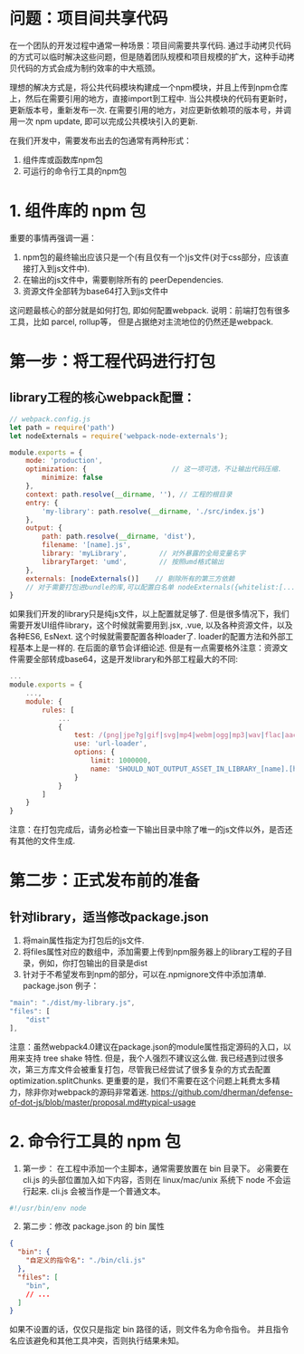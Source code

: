 # 问题：项目间共享代码
在一个团队的开发过程中通常一种场景：项目间需要共享代码. 
通过手动拷贝代码的方式可以临时解决这些问题，但是随着团队规模和项目规模的扩大，这种手动拷贝代码的方式会成为制约效率的中大瓶颈。

理想的解决方式是，将公共代码模块构建成一个npm模块，并且上传到npm仓库上，然后在需要引用的地方，直接import到工程中. 
当公共模块的代码有更新时，更新版本号，重新发布一次.
在需要引用的地方，对应更新依赖项的版本号，并调用一次 npm update, 即可以完成公共模块引入的更新.

在我们开发中，需要发布出去的包通常有两种形式：
1. 组件库或函数库npm包  
2. 可运行的命令行工具的npm包  


# 1. 组件库的 npm 包
重要的事情再强调一遍：
1. npm包的最终输出应该只是一个(有且仅有一个)js文件(对于css部分，应该直接打入到js文件中).
2. 在输出的js文件中，需要剔除所有的 peerDependencies.
3. 资源文件全部转为base64打入到js文件中

这问题最核心的部分就是如何打包, 即如何配置webpack.
说明：前端打包有很多工具，比如 parcel, rollup等， 但是占据绝对主流地位的仍然还是webpack.

# 第一步：将工程代码进行打包
## library工程的核心webpack配置：
```js
// webpack.config.js
let path = require('path')
let nodeExternals = require('webpack-node-externals');

module.exports = {
    mode: 'production',
    optimization: {                     // 这一项可选，不让输出代码压缩.
        minimize: false         
    },
    context: path.resolve(__dirname, ''), // 工程的根目录
    entry: {
        'my-library': path.resolve(__dirname, './src/index.js')
    },
    output: {
        path: path.resolve(__dirname, 'dist'),
        filename: '[name].js',
        library: 'myLibrary',        // 对外暴露的全局变量名字
        libraryTarget: 'umd',        // 按照umd格式输出
    },
    externals: [nodeExternals()]    // 剔除所有的第三方依赖
    // 对于需要打包进bundle的库,可以配置白名单 nodeExternals({whitelist:[...]})
}
```
如果我们开发的library只是纯js文件，以上配置就足够了. 
但是很多情况下，我们需要开发UI组件library，这个时候就需要用到.jsx, .vue, 以及各种资源文件，以及各种ES6, EsNext.
这个时候就需要配置各种loader了. 
loader的配置方法和外部工程基本上是一样的. 在后面的章节会详细论述.
但是有一点需要格外注意：资源文件需要全部转成base64，这是开发library和外部工程最大的不同:
```js
...
module.exports = {
    ...,
    module: {
        rules: [
            ...
            {
                test: /(png|jpe?g|gif|svg|mp4|webm|ogg|mp3|wav|flac|aac|woff2?|eot|ttf|otf)(\?.*)$/,
                use: 'url-loader',
                options: {
                    limit: 1000000,
                    name: 'SHOULD_NOT_OUTPUT_ASSET_IN_LIBRARY_[name].[hash:7].[ext]'
                }
            }
        ]
    }
}
```
注意：在打包完成后，请务必检查一下输出目录中除了唯一的js文件以外，是否还有其他的文件生成.


# 第二步：正式发布前的准备
## 针对library，适当修改package.json
1. 将main属性指定为打包后的js文件.
2. 将files属性对应的数组中，添加需要上传到npm服务器上的library工程的子目录，例如，你打包输出的目录是dist
3. 针对于不希望发布到npm的部分，可以在.npmignore文件中添加清单.
package.json 例子：
```js
"main": "./dist/my-library.js",
"files": [
    "dist"
],
```

注意：虽然webpack4.0建议在package.json的module属性指定源码的入口，以用来支持 tree shake 特性.
但是，我个人强烈不建议这么做.
我已经遇到过很多次，第三方库文件会被重复打包，尽管我已经尝试了很多复杂的方式去配置optimization.splitChunks.
更重要的是，我们不需要在这个问题上耗费太多精力，除非你对webpack的源码非常着迷.
https://github.com/dherman/defense-of-dot-js/blob/master/proposal.md#typical-usage

# 2. 命令行工具的 npm 包
1. 第一步：
在工程中添加一个主脚本，通常需要放置在 bin 目录下。
必需要在 cli.js 的头部位置加入如下内容，否则在 linux/mac/unix 系统下 node 不会运行起来. cli.js 会被当作是一个普通文本。
```bash
#!/usr/bin/env node
```
2. 第二步：修改 package.json 的 bin 属性
```json
{
  "bin": {
    "自定义的指令名": "./bin/cli.js"
  },
  "files": [
    "bin",
    // ...
  ]
}
```
如果不设置的话，仅仅只是指定 bin 路径的话，则文件名为命令指令。
并且指令名应该避免和其他工具冲突，否则执行结果未知。

